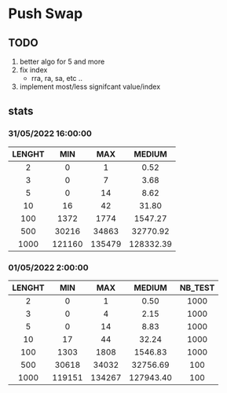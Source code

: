 # Push Swap

## TODO

1. better algo for 5 and more
2. fix index
	- rra, ra, sa, etc ..
3. implement most/less signifcant value/index

## stats

### 31/05/2022 16:00:00

|LENGHT|MIN   |MAX   |MEDIUM   |
|:----:|:----:|:----:|:-------:|
|2     |0     |1     |0.52     |
|3     |0     |7     |3.68     |
|5     |0     |14    |8.62     |
|10    |16    |42    |31.80    |
|100   |1372  |1774  |1547.27  |
|500   |30216 |34863 |32770.92 |
|1000  |121160|135479|128332.39|

### 01/05/2022 2:00:00

|LENGHT|MIN   |MAX   |MEDIUM   |NB_TEST|
|:----:|:----:|:----:|:-------:|:-----:|
|2     |0     |1     |0.50     |1000   |
|3     |0     |4     |2.15     |1000   |
|5     |0     |14    |8.83     |1000   |
|10    |17    |44    |32.24    |1000   |
|100   |1303  |1808  |1546.83  |1000   |
|500   |30618 |34032 |32756.69 |100    |
|1000  |119151|134267|127943.40|100    |
